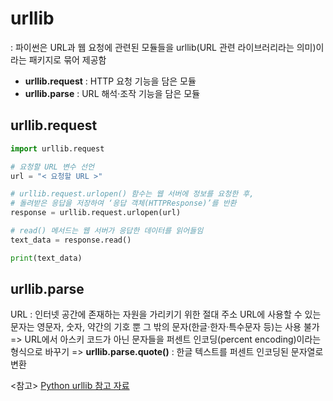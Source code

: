 # urllib
: 파이썬은 URL과 웹 요청에 관련된 모듈들을 urllib(URL 관련 라이브러리라는 의미)이라는 패키지로 묶어 제공함
+ <strong>urllib.request</strong> : HTTP 요청 기능을 담은 모듈
+ <strong>urllib.parse</strong> : URL 해석·조작 기능을 담은 모듈

## urllib.request
```python
import urllib.request

# 요청할 URL 변수 선언
url = "< 요청할 URL >" 

# urllib.request.urlopen() 함수는 웹 서버에 정보를 요청한 후,
# 돌려받은 응답을 저장하여 ‘응답 객체(HTTPResponse)’를 반환
response = urllib.request.urlopen(url)    

# read() 메서드는 웹 서버가 응답한 데이터를 읽어들임
text_data = response.read()                    

print(text_data)
```

## urllib.parse
URL : 인터넷 공간에 존재하는 자원을 가리키기 위한 절대 주소
URL에 사용할 수 있는 문자는 영문자, 숫자, 약간의 기호 뿐
그 밖의 문자(한글·한자·특수문자 등)는 사용 불가
=> URL에서 아스키 코드가 아닌 문자들을 퍼센트 인코딩(percent encoding)이라는 형식으로 바꾸기
=> <strong>urllib.parse.quote()</strong> : 한글 텍스트를 퍼센트 인코딩된 문자열로 변환
  
<참고> [Python urllib 참고 자료](https://python.bakyeono.net/chapter-11-5.html)
